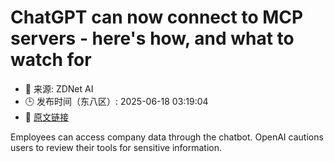 # ChatGPT can now connect to MCP servers - here's how, and what to watch for
- 📅 来源: ZDNet AI
- 🕒 发布时间（东八区）: 2025-06-18 03:19:04
- 🔗 [原文链接](https://www.zdnet.com/article/chatgpt-can-now-connect-to-mcp-servers-heres-how-and-what-to-watch-for/)

Employees can access company data through the chatbot. OpenAI cautions users to review their tools for sensitive information.